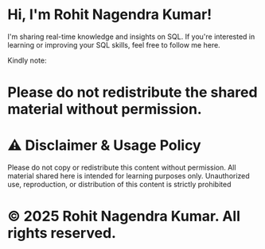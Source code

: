 # Hi, I'm Rohit Nagendra Kumar!
I'm sharing real-time knowledge and insights on SQL. If you're interested in learning or improving your SQL skills, feel free to follow me here.

Kindly note:
# Please do not redistribute the shared material without permission.

# ⚠️ Disclaimer & Usage Policy

Please do not copy or redistribute this content without permission.
All material shared here is intended for learning purposes only. Unauthorized use, reproduction, or distribution of this content is strictly prohibited

# © 2025 Rohit Nagendra Kumar. All rights reserved.

